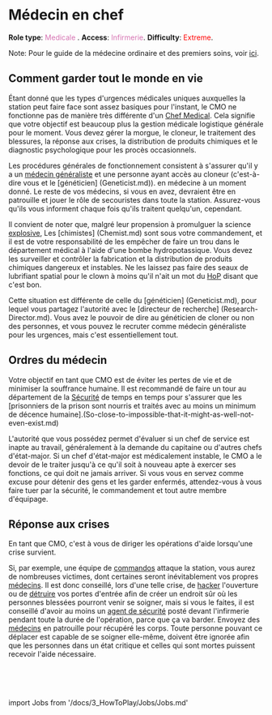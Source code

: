 # Médecin en chef

**Role type**: <font color= "#d673b2">Medicale</font> . **Access**: <font color="#d673b2">Infirmerie</font>. **Difficulty**: <font color="Red">Extreme</font>.



Note: Pour le guide de la médecine ordinaire et des premiers soins, voir [ici](\3_HowToPlay\jobs\Medical_roles\Medical-Doctor.md).



## Comment garder tout le monde en vie

Étant donné que les types d'urgences médicales uniques auxquelles la station peut faire face sont assez basiques pour l'instant, le CMO ne fonctionne pas de manière très différente d'un [Chef Medical](\3_HowToPlay\jobs\Medical_roles\Medical-Doctor.md). Cela signifie que votre objectif est beaucoup plus la gestion médicale logistique générale pour le moment. Vous devez gérer la morgue, le cloneur, le traitement des blessures, la réponse aux crises, la distribution de produits chimiques et le diagnostic psychologique pour les procès occasionnels.

Les procédures générales de fonctionnement consistent à s'assurer qu'il y a un [médecin généraliste](Medical-Doctor.md) et une personne ayant accès au cloneur (c'est-à-dire vous et le [généticien] (Geneticist.md)). en médecine à un moment donné. Le reste de vos médecins, si vous en avez, devraient être en patrouille et jouer le rôle de secouristes dans toute la station. Assurez-vous qu'ils vous informent chaque fois qu'ils traitent quelqu'un, cependant.

Il convient de noter que, malgré leur propension à promulguer la science [explosive](Chemistry.md), Les [chimistes] (Chemist.md) sont sous votre commandement, et il est de votre responsabilité de les empêcher de faire un trou dans le département médical à l'aide d'une bombe hydropotassique. Vous devez les surveiller et contrôler la fabrication et la distribution de produits chimiques dangereux et instables. Ne les laissez pas faire des seaux de lubrifiant spatial pour le clown à moins qu'il n'ait un mot du [HoP](\3_HowToPlay\jobs\Command_role\Head-of-Personnel.md) disant que c'est bon.

Cette situation est différente de celle du [généticien] (Geneticist.md), pour lequel vous partagez l'autorité avec le [directeur de recherche] (Research-Director.md). Vous avez le pouvoir de dire au généticien de cloner ou non des personnes, et vous pouvez le recruter comme médecin généraliste pour les urgences, mais c'est essentiellement tout.

## Ordres du médecin

Votre objectif en tant que CMO est de éviter les pertes de vie et de minimiser la souffrance humaine. Il est recommandé de faire un tour au département de la [Sécurité](Security-Officer.md) de temps en temps pour s'assurer que les [prisonniers de la prison sont nourris et traités avec au moins un minimum de décence humaine].(So-close-to-impossible-that-it-might-as-well-not-even-exist.md)

L'autorité que vous possédez permet d'évaluer si un chef de service est inapte au travail, généralement à la demande du capitaine ou d'autres chefs d'état-major. Si un chef d'état-major est médicalement instable, le CMO a le devoir de le traiter jusqu'à ce qu'il soit à nouveau apte à exercer ses fonctions, ce qui doit ne jamais arriver. Si vous vous en servez comme excuse pour détenir des gens et les garder enfermés, attendez-vous à vous faire tuer par la sécurité, le commandement et tout autre membre d'équipage.

## Réponse aux crises

En tant que CMO, c'est à vous de diriger les opérations d'aide lorsqu'une crise survient.

Si, par exemple, une équipe de [commandos](Nuclear-Emergency.md) attaque la station, vous aurez de nombreuses victimes, dont certaines seront inévitablement vos propres [médecins](Medical-Doctor.md). Il est donc conseillé, lors d'une telle crise, de [hacker](\3_HowToPlay\Guides\Engineering_guides\Hacking-Guide.md) l'ouverture ou de [détruire](Construction.md) vos portes d'entrée afin de créer un endroit sûr où les personnes blessées pourront venir se soigner, mais si vous le faites, il est conseillé d'avoir au moins un [agent de sécurité](Security-Officer.md) posté devant l'infirmerie pendant toute la durée de l'opération, parce que ça va barder. Envoyez des [médecins](Medical-Doctor.md) en patrouille pour récupéré les corps. Toute personne pouvant ce déplacer est capable de se soigner elle-même, doivent être ignorée afin que les personnes dans un état critique et celles qui sont mortes puissent recevoir l'aide nécessaire.

<br/>
<br/>
<br/>

import Jobs from '/docs/3_HowToPlay/Jobs/Jobs.md'

<Jobs />
